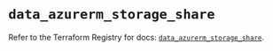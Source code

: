 # `data_azurerm_storage_share`

Refer to the Terraform Registry for docs: [`data_azurerm_storage_share`](https://registry.terraform.io/providers/hashicorp/azurerm/4.9.0/docs/data-sources/storage_share).
